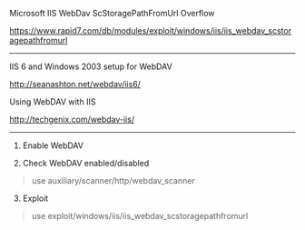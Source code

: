 
Microsoft IIS WebDav ScStoragePathFromUrl Overflow

https://www.rapid7.com/db/modules/exploit/windows/iis/iis_webdav_scstoragepathfromurl

------------------

IIS 6 and Windows 2003 setup for WebDAV

http://seanashton.net/webdav/iis6/

Using WebDAV with IIS

http://techgenix.com/webdav-iis/

------------------

1. Enable WebDAV

2. Check WebDAV enabled/disabled

> use auxiliary/scanner/http/webdav_scanner

3. Exploit

> use exploit/windows/iis/iis_webdav_scstoragepathfromurl

